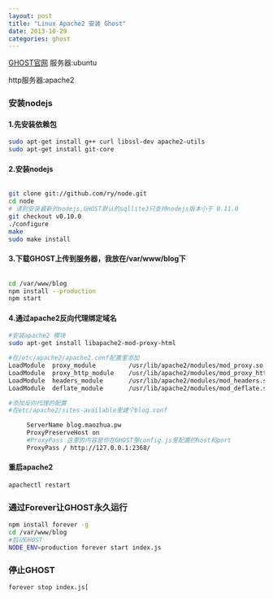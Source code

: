 ```yaml
---
layout: post
title: "Linux Apache2 安装 Ghost"
date: 2013-10-29
categories: ghost
---
```


[GHOST官网](http://www.ghost.org) 服务器:ubuntu

http服务器:apache2

### 安装nodejs

#### 1.先安装依赖包

```bash
sudo apt-get install g++ curl libssl-dev apache2-utils
sudo apt-get install git-core
```

#### 2.安装nodejs

```bash

git clone git://github.com/ry/node.git
cd node
# 请别安装最新的nodejs,GHOST默认的sqllite3只支持nodejs版本小于 0.11.0
git checkout v0.10.0
./configure
make
sudo make install

```

#### 3.下载GHOST上传到服务器，我放在/var/www/blog下

```bash

cd /var/www/blog
npm install --production
npm start
```

#### 4.通过apache2反向代理绑定域名

```bash
#安装apache2 模块
sudo apt-get install libapache2-mod-proxy-html

#在/etc/apache2/apache2.conf配置里添加
LoadModule  proxy_module         /usr/lib/apache2/modules/mod_proxy.so
LoadModule  proxy_http_module    /usr/lib/apache2/modules/mod_proxy_http.so
LoadModule  headers_module       /usr/lib/apache2/modules/mod_headers.so
LoadModule  deflate_module       /usr/lib/apache2/modules/mod_deflate.so

#添加反向代理的配置
#在etc/apache2/sites-available里建个blog.conf

     ServerName blog.maozhua.pw
     ProxyPreserveHost on
     #ProxyPass 这里的内容是你在GHOST里config.js里配置的host和port
     ProxyPass / http://127.0.0.1:2368/

```

#### 重启apache2

```bash
apachectl restart
```

### 通过Forever让GHOST永久运行

```bash
npm install forever -g
cd /var/www/blog
#启动GHOST
NODE_ENV=production forever start index.js
```

### 停止GHOST

```bash
forever stop index.js[
```